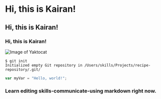 # Hi, this is Kairan!
## Hi, this is Kairan!
### Hi, this is Kairan!


![Image of Yaktocat](https://octodex.github.com/images/yaktocat.png)









```
$ git init
Initialized empty Git repository in /Users/skills/Projects/recipe-repository/.git/
```

``` javascript
var myVar = "Hello, world!";
```





### Learn editing skills-communicate-using markdown right now.
